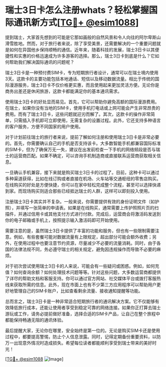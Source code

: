 # 瑞士3日卡怎么注册whats？轻松掌握国际通讯新方式[[TG💪+ @esim1088](https://t.me/s/esim1088)]

提到瑞士，大家首先想到的可能是它那如画般的自然风景和令人向往的阿尔卑斯山滑雪胜地。然而，对于旅行者来说，除了享受美景，还需要解决的一个重要问题就是如何在异国他乡保持顺畅的通信。近年来，随着科技的发展，瑞士3日卡以其便捷性和实惠的价格迅速成为许多游客的选择。那么，瑞士3日卡到底是什么？它如何帮助我们解决国际通讯的问题呢？

瑞士3日卡是一种预付费SIM卡，专为短期旅行者设计，通常可以在瑞士境内使用3天。这款卡的主要功能包括本地通话、短信以及移动数据流量。相比于传统的国际漫游服务，瑞士3日卡不仅价格更实惠，而且使用起来更加灵活方便。无论你是商务出差还是休闲旅游，这款卡都能满足你的基本通讯需求。

使用瑞士3日卡的好处显而易见。首先，它可以帮助你避免高额的国际漫游费用。在瑞士，如果你没有当地的SIM卡，使用手机打电话或上网可能会产生非常昂贵的费用。而有了瑞士3日卡，这些问题就迎刃而解了。其次，这款卡的操作非常简单，只需插入手机即可立即使用，无需复杂的设置过程。此外，它还支持多种语言的客户服务，方便不同国家的用户使用。

对于计划前往瑞士的旅行者来说，提前了解如何注册和使用瑞士3日卡是非常必要的。首先，你需要确认自己的手机是否支持该卡。大多数智能手机都兼容国际标准的SIM卡，但为了确保万无一失，建议在出发前检查一下手机的网络频段是否与瑞士的运营商匹配。如果不确定，可以咨询手机制造商或直接联系运营商获取相关信息。

一旦确认手机兼容，接下来就是购买瑞士3日卡的过程了。目前，这种卡可以通过多种渠道获得，比如在线订购或者直接在机场、火车站等交通枢纽的零售店购买。在线购买的好处是方便快捷，你可以在家中轻松完成整个流程，甚至可以选择快递到家。而现场购买则适合那些已经抵达瑞士的人群，这样可以即刻投入使用。

注册瑞士3日卡其实并不复杂。一般来说，你需要提供有效的身份证明文件（如护照），并填写一张简单的申请表。如果是在线购买，通常需要上传护照照片页的扫描件，并通过信用卡或其他支付方式进行付款。完成后，运营商会将激活码发送到你的电子邮箱或手机上，按照提示输入激活码即可开始使用。

需要注意的是，虽然瑞士3日卡提供了丰富的功能和服务，但也有一些限制需要注意。例如，有些套餐可能对数据流量有上限规定，超出部分可能会额外收费；另外，在使用过程中也要注意节约资源，尽量减少不必要的流量消耗。同时，由于各国的法律法规不同，务必遵守瑞士的相关规定，避免因违规操作而导致不必要的麻烦。

对于初次尝试使用瑞士3日卡的人来说，可能会有一些疑问或困惑。例如，如何充值？如何查询余额？如何处理技术问题等等。针对这些问题，大多数运营商都提供了详尽的帮助文档和客服支持。你可以通过官方网站、社交媒体平台或拨打客服热线来获取所需的信息。此外，现在市面上也有不少第三方应用程序可以帮助用户更好地管理自己的SIM卡账户，比如查看剩余流量、接收通知提醒等功能。

总而言之，瑞士3日卡是一种非常适合短期旅行者的通讯解决方案。它不仅能够有效降低旅行成本，还能让使用者享受到稳定可靠的网络连接。如果你正打算去瑞士游玩或工作，请务必提前做好准备，选择合适的SIM卡产品，让自己在整个旅程中都能保持畅通无阻的通讯体验。

最后提醒大家，无论你在哪里，安全始终是第一位的。无论是购买SIM卡还是使用过程中，都要提高警惕，防止个人信息泄露。同时，记得定期备份重要资料，以防万一出现意外情况时造成损失。希望每位读者都能顺利享受到瑞士带来的美好时光！

[[TG💪+ @esim1088](https://t.me/s/esim1088) ![Image](https://i.postimg.cc/4NQfJmqS/Snipaste-2025-05-13-00-14-12.png)]